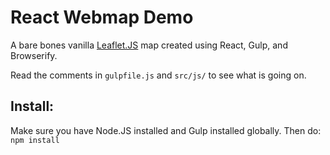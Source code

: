 # React Webmap Demo

A bare bones vanilla [Leaflet.JS](http://leafletjs.com/examples/quick-start.html) map created using React, Gulp, and Browserify.

Read the comments in `gulpfile.js` and `src/js/` to see what is going on.

## Install:

Make sure you have Node.JS installed and Gulp installed globally. Then do:  
`npm install`